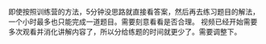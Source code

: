 即使按照训练营的方法，5分钟没思路就直接看答案，然后再去练习题目的解法，一个小时最多也只能完成一道题目。需要刻意看看是否合理。
视频已经开始需要多次观看并消化讲解内容了，所以分给练题的时间就更少了。需要调整下。
